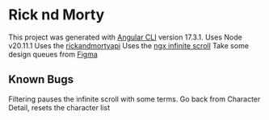# Rick nd Morty

This project was generated with [Angular CLI](https://github.com/angular/angular-cli) version 17.3.1.
Uses Node v20.11.1
Uses the [rickandmortyapi](https://rickandmortyapi.com/)
Uses the [ngx infinite scroll](https://www.npmjs.com/package/ngx-infinite-scroll)
Take some design queues from [Figma](https://www.figma.com/file/bO69nRhRhB0bc6xaP29gr7/React-design-(Rick-%26-Morty-API)-(Community)?type=design&node-id=0-1&mode=design&t=tHK56nnmffsp7kph-0)


## Known Bugs
Filtering pauses the infinite scroll with some terms.
Go back from Character Detail, resets the character list
